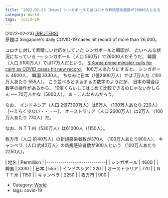 ```yaml
---
title: "2022-02-23 [News] シンガポールではコロナの新規感染者数が26000人となる ---優等生のシンガポールや韓国までもが！"
category: World
tags:  covid-19
---
```


[2022-02-23] [[REUTERS]](https://www.reuters.com/world/asia-pacific/singapores-daily-covid-19-cases-hit-record-more-than-26000-2022-02-23/?taid=6215aa4100131e0001dd066f&utm_campaign=trueAnthem:+Trending+Content&utm_medium=trueAnthem&utm_source=twitter)  
 原題は
Singapore's daily COVID-19 cases hit record of more than 26,000。

 コロナに対して素晴しい対応をしていた
シンガポールと韓国が、
たいへんな状況になっている ---
シンガポール（人口 560万）で26000人だそうだ。
韓国（人口 5100万人）では17万人だという。
[S.Korea prime minister calls for calm as COVID cases hit new record](https://www.reuters.com/world/asia-pacific/skorea-prime-minister-calls-calm-covid-cases-hit-new-record-2022-02-23/?taid=6215d6c139c1a300014bfa66&utm_campaign=trueAnthem:+Trending+Content&utm_medium=trueAnthem&utm_source=twitter)。
100万人あたりにすると、
シンガポール 4600人、
韓国 3330人。
ちなみに日本（1億2600万人）では
7万人だ（100万人あたり 555人）。
こう並べるとまぁまぁの数字のようだが、
日本の場合は数字の操作があるから、
10倍くらいしてはじめて比較できるのじゃないかしらん ---
70万人かな（5000人）。
ま・こんなもんだろう。

 なお、
インドネシア（人口 2億7300万人）は6万人
（100万人あたり 220人）［--えらく少ない・・・--］、
オーストラリア（人口 2600万人）は2万人
（100万人あたり 770人）だ。

 なお、ＮＴＴ州（530万人）は61000人（1150人）。

 枚方市（人口 約40万人）の新規感染者数が370人
（100万人あたり900人）、
キャンベラ（人口 約40万人）の新規感染者数が900人という
（100万人あたり2250人）。

| 地名           | Permillion |
|----------------+------------|
| シンガポール   |       4600 |
| 韓国           |       3330 |
| 日本           |        555 |
| インドネシア   |        220 |
| オーストラリア |        770 |
| ＮＴＴ州       |       1150 |
| キャンベラ     |       2250 |
| 枚方市         |        900 |

- Category: [World](https://merapano.github.io/categories.html#World)
- tags:  covid-19

